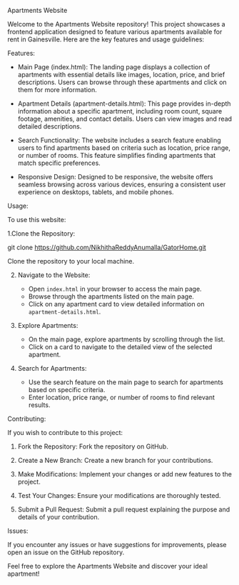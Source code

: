 Apartments Website

Welcome to the Apartments Website repository! This project showcases a frontend application designed to feature various apartments available for rent in Gainesville. Here are the key features and usage guidelines:

Features:

- Main Page (index.html): The landing page displays a collection of apartments with essential details like images, location, price, and brief descriptions. Users can browse through these apartments and click on them for more information.
  
- Apartment Details (apartment-details.html): This page provides in-depth information about a specific apartment, including room count, square footage, amenities, and contact details. Users can view images and read detailed descriptions.
  
- Search Functionality: The website includes a search feature enabling users to find apartments based on criteria such as location, price range, or number of rooms. This feature simplifies finding apartments that match specific preferences.
  
- Responsive Design: Designed to be responsive, the website offers seamless browsing across various devices, ensuring a consistent user experience on desktops, tablets, and mobile phones.

Usage:

To use this website:

1.Clone the Repository:

   git clone https://github.com/NikhithaReddyAnumalla/GatorHome.git

   Clone the repository to your local machine.

2. Navigate to the Website:
   - Open `index.html` in your browser to access the main page.
   - Browse through the apartments listed on the main page.
   - Click on any apartment card to view detailed information on `apartment-details.html`.

3. Explore Apartments:
   - On the main page, explore apartments by scrolling through the list.
   - Click on a card to navigate to the detailed view of the selected apartment.

4. Search for Apartments:
   - Use the search feature on the main page to search for apartments based on specific criteria.
   - Enter location, price range, or number of rooms to find relevant results.

Contributing:

If you wish to contribute to this project:

1. Fork the Repository: Fork the repository on GitHub.
   
2. Create a New Branch: Create a new branch for your contributions.
   
3. Make Modifications: Implement your changes or add new features to the project.
   
4. Test Your Changes: Ensure your modifications are thoroughly tested.
   
5. Submit a Pull Request: Submit a pull request explaining the purpose and details of your contribution.

Issues:

If you encounter any issues or have suggestions for improvements, please open an issue on the GitHub repository.

Feel free to explore the Apartments Website and discover your ideal apartment!

